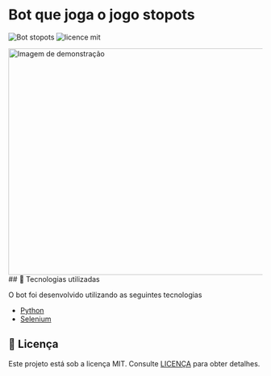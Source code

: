 # Bot que joga o jogo stopots

![Bot stopots](https://img.shields.io/badge/stopots-bot-blue)
![licence mit](https://img.shields.io/badge/license-MIT-yellowgreen)

<img src="https://user-images.githubusercontent.com/48372094/93411114-c6968400-f870-11ea-9af2-f8a08221b434.jpg" alt="Imagem de demonstração" height="450px" width="800px">
## 🚀 Tecnologias utilizadas

O bot foi desenvolvido utilizando as seguintes tecnologias

- [Python](https://www.python.org/)
- [Selenium](https://selenium-python.readthedocs.io/)


## 📝 Licença

Este projeto está sob a licença MIT. Consulte [LICENÇA](https://github.com/leosantosx/bot-stopots/blob/master/LICENSE) para obter detalhes.

